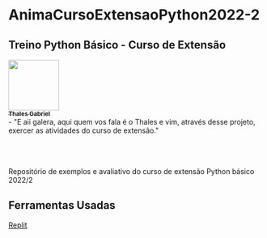 # AnimaCursoExtensaoPython2022-2

## Treino Python Básico - Curso de Extensão 
<tr>
<a href="https://github.com/thalesgfelix"><img src="https://avatars.githubusercontent.com/u/90735076?s=400&u=61057541b0015aa3c793d7c069540724c23b73d0&v=4" width="100px;" alt=""/><br /><sub><b>Thales Gabriel</b></sub></a><br /> <b> </b>


<table>
<tr>- "E aii galera, aqui quem vos fala é o Thales e vim, através desse projeto, exercer as atividades do curso de extensão."
<table>
<table>
<table>  
Repositório de exemplos e avaliativo do curso de extensão Python básico 2022/2

## Ferramentas Usadas
  
[Replit](https://replit.com/)
